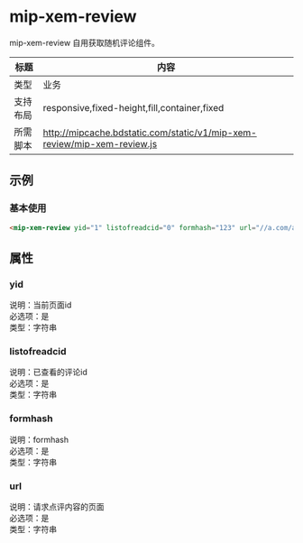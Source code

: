 ﻿# mip-xem-review

mip-xem-review 自用获取随机评论组件。

标题|内容
----|----
类型|业务
支持布局|responsive,fixed-height,fill,container,fixed
所需脚本|http://mipcache.bdstatic.com/static/v1/mip-xem-review/mip-xem-review.js

## 示例

### 基本使用
```html
<mip-xem-review yid="1" listofreadcid="0" formhash="123" url="//a.com/api/"></mip-xem-review>
```

## 属性

### yid

说明：当前页面id  
必选项：是  
类型：字符串   

### listofreadcid

说明：已查看的评论id  
必选项：是  
类型：字符串  

### formhash

说明：formhash  
必选项：是  
类型：字符串  

### url

说明：请求点评内容的页面  
必选项：是  
类型：字符串  
